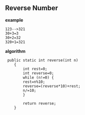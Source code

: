 
## Reverse Number
**example**

    123-->321
    30+3=3
    30+2=32
    320+1=321

**algorithm**

 ````
  public static int reverse(int n)
     {
         int rest=0;
         int reverse=0;
         while (n!=0) {         
         rest=n%10;   
         reverse=(reverse*10)+rest;
         n/=10;
         }
         
         return reverse;
     }


